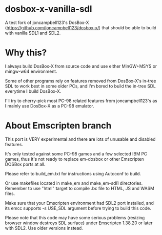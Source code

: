 # dosbox-x-vanilla-sdl
A test fork of joncampbell123's DosBox-X (https://github.com/joncampbell123/dosbox-x/) that should be able to build with vanilla SDL1 and SDL2.

# Why this?
I always build DosBox-X from source code and use either MinGW+MSYS or mingw-w64 environment.

Some of other programs rely on features removed from DosBox-X's in-tree SDL to work best in some older PCs, and I'm bored to build the in-tree SDL everytime I build DosBox-X.

I'll try to cherry-pick most PC-98 related features from joncampbell123's as I mainly use DosBox-X as a PC-98 emulator.

# About Emscripten branch
This port is VERY experimental and there are lots of unusable and disabled features.

It's only tested against some PC-98 games and a few selected IBM PC games, thus it's not ready to replace em-dosbox or other Emscripten DOSBox ports at all.

Please refer to build_em.txt for instructions using Autoconf to build.

Or use makefiles located in make_em and make_em-sdl1 directories. Remember to use "html" target to compile .bc file to HTML, JS and WASM files.

Make sure that your Emscripten environment had SDL2 port installed, and its emcc supports -s USE_SDL argument before trying to build this code.

Please note that this code may have some serious problems (resizing browser window destroys SDL surface) under Emscripten 1.38.20 or later with SDL2. Use older versions instead.
